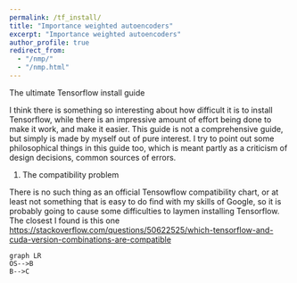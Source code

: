 ```yaml
---
permalink: /tf_install/
title: "Importance weighted autoencoders"
excerpt: "Importance weighted autoencoders"
author_profile: true
redirect_from: 
  - "/nmp/"
  - "/nmp.html"
---
```


The ultimate Tensorflow install guide

I think there is something so interesting about how difficult it is to install Tensorflow, while
there is an impressive amount of effort being done to make it work, and make it easier. This guide is
not a comprehensive guide, but simply is made by myself out of pure interest. I try to point out some philosophical
things in this guide too, which is meant partly as a criticism of design decisions, common sources of errors.

1. The compatibility problem

There is no such thing as an official Tensowflow compatibility chart, or at least not something that is easy to do find with
my skills of Google, so it is probably going to cause some difficulties to laymen installing Tensorflow.
The closest I found is this one https://stackoverflow.com/questions/50622525/which-tensorflow-and-cuda-version-combinations-are-compatible

 <pre><code class="language-mermaid">graph LR
OS--&gt;B
B--&gt;C
</code></pre>


